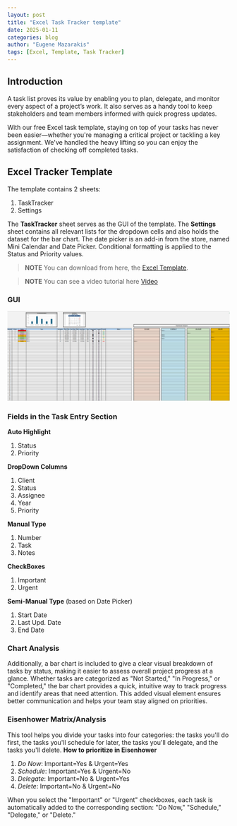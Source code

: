 ```yaml
---
layout: post
title: "Excel Task Tracker template" 
date: 2025-01-11
categories: blog
author: "Eugene Mazarakis"
tags: [Excel, Template, Task Tracker]
---
```


## Introduction
A task list proves its value by enabling you to plan, delegate, and monitor every aspect of a project’s work. It also serves as a handy tool to keep stakeholders and team members informed with quick progress updates.

With our free Excel task template, staying on top of your tasks has never been easier—whether you're managing a critical project or tackling a key assignment. We've handled the heavy lifting so you can enjoy the satisfaction of checking off completed tasks.

## Excel Tracker Template
The template contains 2 sheets:
1. TaskTracker
2. Settings

The **TaskTracker** sheet serves as the GUI of the template.
The **Settings** sheet contains all relevant lists for the dropdown cells and also holds the dataset for the bar chart.
The date picker is an add-in from the store, named Mini Calendar and Date Picker.
Conditional formatting is applied to the Status and Priority values.

> **NOTE**
> You can download from here, the [Excel Template](https://github.com/EMazarakis/EMazarakis.github.io/blob/main/assets/Img/BlogImages/006.BlogPost_11_01_2025/TaskTracker_Template.xlsx).

> **NOTE**
> You can see a video tutorial here [Video](https://github.com/user-attachments/assets/43975a59-68aa-43a5-b6e8-0f51fd29b83e)

### GUI
![Photo 0](/assets/Img/BlogImages/006.BlogPost_11_01_2025/000.Task_Tracker_gui.PNG)


### Fields in the Task Entry Section
**Auto Highlight**
1. Status
2. Priority

**DropDown Columns**
1. Client
2. Status
3. Assignee
4. Year
5. Priority

**Manual Type**
1. Number
2. Task
3. Notes

**CheckBoxes**
1. Important
2. Urgent

**Semi-Manual Type** (based on Date Picker)
1. Start Date
2. Last Upd. Date
3. End Date

### Chart Analysis
Additionally, a bar chart is included to give a clear visual breakdown of tasks by status, making it easier to assess overall project progress at a glance. Whether tasks are categorized as "Not Started," "In Progress," or "Completed," the bar chart provides a quick, intuitive way to track progress and identify areas that need attention. This added visual element ensures better communication and helps your team stay aligned on priorities.

### Eisenhower Matrix/Analysis
This tool helps you divide your tasks into four categories: the tasks you'll do first, the tasks you'll schedule for later, the tasks you'll delegate, and the tasks you'll delete.
**How to prioritize in Eisenhower**
1. *Do Now*:   Important=Yes & Urgent=Yes
2. *Schedule*: Important=Yes & Urgent=No
3. *Delegate*: Important=No  & Urgent=Yes
4. *Delete*:   Important=No  & Urgent=No

When you select the "Important" or "Urgent" checkboxes, each task is automatically added to the corresponding section: "Do Now," "Schedule," "Delegate," or "Delete."
